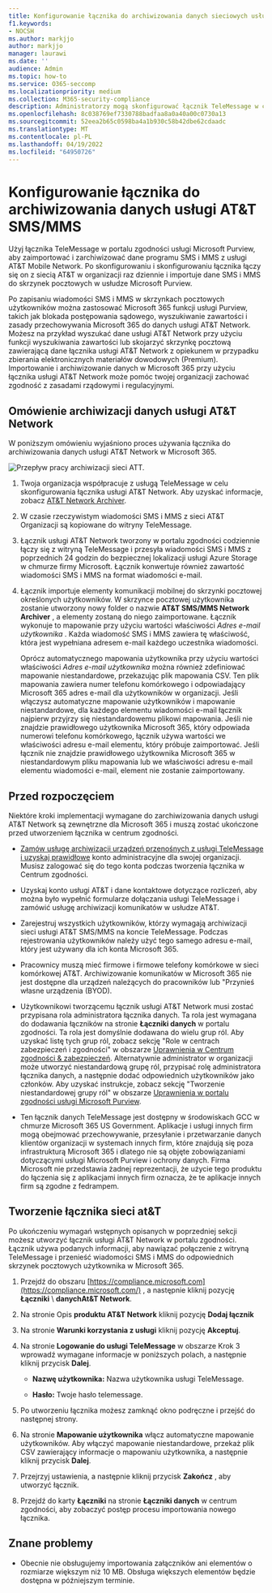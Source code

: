 ```yaml
---
title: Konfigurowanie łącznika do archiwizowania danych sieciowych usługi AT&T SMS/MMS
f1.keywords:
- NOCSH
ms.author: markjjo
author: markjjo
manager: laurawi
ms.date: ''
audience: Admin
ms.topic: how-to
ms.service: O365-seccomp
ms.localizationpriority: medium
ms.collection: M365-security-compliance
description: Administratorzy mogą skonfigurować łącznik TeleMessage w celu importowania i archiwizowania danych programu SMS i MMS z usługi AT&T Mobile Network. Dzięki temu można archiwizować dane ze źródeł danych innych firm w usłudze Microsoft Purview, aby można było zarządzać danymi innych firm za pomocą funkcji zgodności, takich jak archiwizowanie prawne, wyszukiwanie zawartości i zasady przechowywania.
ms.openlocfilehash: 8c038769ef7330788badfaa8a0a40a00c0730a13
ms.sourcegitcommit: 52eea2b65c0598ba4a1b930c58b42dbe62cdaadc
ms.translationtype: MT
ms.contentlocale: pl-PL
ms.lasthandoff: 04/19/2022
ms.locfileid: "64950726"
---
```

# <a name="set-up-a-connector-to-archive-att-smsmms-data"></a>Konfigurowanie łącznika do archiwizowania danych usługi AT&T SMS/MMS

Użyj łącznika TeleMessage w portalu zgodności usługi Microsoft Purview, aby zaimportować i zarchiwizować dane programu SMS i MMS z usługi AT&T Mobile Network. Po skonfigurowaniu i skonfigurowaniu łącznika łączy się on z siecią AT&T w organizacji raz dziennie i importuje dane SMS i MMS do skrzynek pocztowych w usłudze Microsoft Purview.

Po zapisaniu wiadomości SMS i MMS w skrzynkach pocztowych użytkowników można zastosować Microsoft 365 funkcji usługi Purview, takich jak blokada postępowania sądowego, wyszukiwanie zawartości i zasady przechowywania Microsoft 365 do danych usługi AT&T Network. Możesz na przykład wyszukać dane usługi AT&T Network przy użyciu funkcji wyszukiwania zawartości lub skojarzyć skrzynkę pocztową zawierającą dane łącznika usługi AT&T Network z opiekunem w przypadku zbierania elektronicznych materiałów dowodowych (Premium). Importowanie i archiwizowanie danych w Microsoft 365 przy użyciu łącznika usługi AT&T Network może pomóc twojej organizacji zachować zgodność z zasadami rządowymi i regulacyjnymi.

## <a name="overview-of-archiving-att-network-data"></a>Omówienie archiwizacji danych usługi AT&T Network

W poniższym omówieniu wyjaśniono proces używania łącznika do archiwizowania danych usługi AT&T Network w Microsoft 365.

![Przepływ pracy archiwizacji sieci ATT.](../media/ATTNetworkConnectorWorkflow.png)

1. Twoja organizacja współpracuje z usługą TeleMessage w celu skonfigurowania łącznika usługi AT&T Network. Aby uzyskać informacje, zobacz [AT&T Network Archiver](https://www.telemessage.com/office365-activation-for-atnt-network-archiver/).

2. W czasie rzeczywistym wiadomości SMS i MMS z sieci AT&T Organizacji są kopiowane do witryny TeleMessage.

3. Łącznik usługi AT&T Network tworzony w portalu zgodności codziennie łączy się z witryną TeleMessage i przesyła wiadomości SMS i MMS z poprzednich 24 godzin do bezpiecznej lokalizacji usługi Azure Storage w chmurze firmy Microsoft. Łącznik konwertuje również zawartość wiadomości SMS i MMS na format wiadomości e-mail.

4. Łącznik importuje elementy komunikacji mobilnej do skrzynki pocztowej określonych użytkowników. W skrzynce pocztowej użytkownika zostanie utworzony nowy folder o nazwie **AT&T SMS/MMS Network Archiver** , a elementy zostaną do niego zaimportowane. Łącznik wykonuje to mapowanie przy użyciu wartości właściwości *Adres e-mail użytkownika* . Każda wiadomość SMS i MMS zawiera tę właściwość, która jest wypełniana adresem e-mail każdego uczestnika wiadomości.
 
   Oprócz automatycznego mapowania użytkownika przy użyciu wartości właściwości *Adres e-mail użytkownika* można również zdefiniować mapowanie niestandardowe, przekazując plik mapowania CSV. Ten plik mapowania zawiera numer telefonu komórkowego i odpowiadający Microsoft 365 adres e-mail dla użytkowników w organizacji. Jeśli włączysz automatyczne mapowanie użytkowników i mapowanie niestandardowe, dla każdego elementu wiadomości e-mail łącznik najpierw przyjrzy się niestandardowemu plikowi mapowania. Jeśli nie znajdzie prawidłowego użytkownika Microsoft 365, który odpowiada numerowi telefonu komórkowego, łącznik używa wartości we właściwości adresu e-mail elementu, który próbuje zaimportować. Jeśli łącznik nie znajdzie prawidłowego użytkownika Microsoft 365 w niestandardowym pliku mapowania lub we właściwości adresu e-mail elementu wiadomości e-mail, element nie zostanie zaimportowany.

## <a name="before-you-begin"></a>Przed rozpoczęciem

Niektóre kroki implementacji wymagane do zarchiwizowania danych usługi AT&T Network są zewnętrzne dla Microsoft 365 i muszą zostać ukończone przed utworzeniem łącznika w centrum zgodności.

- [Zamów usługę archiwizacji urządzeń przenośnych z usługi TeleMessage i uzyskaj prawidłowe](https://www.telemessage.com/mobile-archiver/order-mobile-archiver-for-o365/) konto administracyjne dla swojej organizacji. Musisz zalogować się do tego konta podczas tworzenia łącznika w Centrum zgodności.

- Uzyskaj konto usługi AT&T i dane kontaktowe dotyczące rozliczeń, aby można było wypełnić formularze dołączania usługi TeleMessage i zamówić usługę archiwizacji komunikatów w usłudze AT&T.

- Zarejestruj wszystkich użytkowników, którzy wymagają archiwizacji sieci usługi AT&T SMS/MMS na koncie TeleMessage. Podczas rejestrowania użytkowników należy użyć tego samego adresu e-mail, który jest używany dla ich konta Microsoft 365.

- Pracownicy muszą mieć firmowe i firmowe telefony komórkowe w sieci komórkowej AT&T. Archiwizowanie komunikatów w Microsoft 365 nie jest dostępne dla urządzeń należących do pracowników lub "Przynieś własne urządzenia (BYOD).

- Użytkownikowi tworzącemu łącznik usługi AT&T Network musi zostać przypisana rola administratora łącznika danych. Ta rola jest wymagana do dodawania łączników na stronie **Łączniki danych** w portalu zgodności. Ta rola jest domyślnie dodawana do wielu grup ról. Aby uzyskać listę tych grup ról, zobacz sekcję "Role w centrach zabezpieczeń i zgodności" w obszarze [Uprawnienia w Centrum zgodności & zabezpieczeń](../security/office-365-security/permissions-in-the-security-and-compliance-center.md#roles-in-the-security--compliance-center). Alternatywnie administrator w organizacji może utworzyć niestandardową grupę ról, przypisać rolę administratora łącznika danych, a następnie dodać odpowiednich użytkowników jako członków. Aby uzyskać instrukcje, zobacz sekcję "Tworzenie niestandardowej grupy ról" w obszarze [Uprawnienia w portalu zgodności usługi Microsoft Purview](microsoft-365-compliance-center-permissions.md#create-a-custom-role-group).

- Ten łącznik danych TeleMessage jest dostępny w środowiskach GCC w chmurze Microsoft 365 US Government. Aplikacje i usługi innych firm mogą obejmować przechowywanie, przesyłanie i przetwarzanie danych klientów organizacji w systemach innych firm, które znajdują się poza infrastrukturą Microsoft 365 i dlatego nie są objęte zobowiązaniami dotyczącymi usługi Microsoft Purview i ochrony danych. Firma Microsoft nie przedstawia żadnej reprezentacji, że użycie tego produktu do łączenia się z aplikacjami innych firm oznacza, że te aplikacje innych firm są zgodne z fedrampem.

## <a name="create-a-att-network-connector"></a>Tworzenie łącznika sieci at&T

Po ukończeniu wymagań wstępnych opisanych w poprzedniej sekcji możesz utworzyć łącznik usługi AT&T Network w portalu zgodności. Łącznik używa podanych informacji, aby nawiązać połączenie z witryną TeleMessage i przenieść wiadomości SMS i MMS do odpowiednich skrzynek pocztowych użytkownika w Microsoft 365.

1. Przejdź do obszaru [https://compliance.microsoft.com](https://compliance.microsoft.com/) , a następnie kliknij pozycję **Łączniki** \  **danychAt&T Network**.

2. Na stronie Opis **produktu AT&T Network** kliknij pozycję **Dodaj łącznik**

3. Na stronie **Warunki korzystania z usługi** kliknij pozycję **Akceptuj**.

4. Na stronie **Logowanie do usługi TeleMessage** w obszarze Krok 3 wprowadź wymagane informacje w poniższych polach, a następnie kliknij przycisk **Dalej**.

   - **Nazwę użytkownika:** Nazwa użytkownika usługi TeleMessage.

   - **Hasło:** Twoje hasło telemessage.

5. Po utworzeniu łącznika możesz zamknąć okno podręczne i przejść do następnej strony.

6. Na stronie **Mapowanie użytkownika** włącz automatyczne mapowanie użytkowników. Aby włączyć mapowanie niestandardowe, przekaż plik CSV zawierający informacje o mapowaniu użytkownika, a następnie kliknij przycisk **Dalej**.

7. Przejrzyj ustawienia, a następnie kliknij przycisk **Zakończ** , aby utworzyć łącznik.

8. Przejdź do karty **Łączniki** na stronie **Łączniki danych** w centrum zgodności, aby zobaczyć postęp procesu importowania nowego łącznika.

## <a name="known-issues"></a>Znane problemy

- Obecnie nie obsługujemy importowania załączników ani elementów o rozmiarze większym niż 10 MB. Obsługa większych elementów będzie dostępna w późniejszym terminie.
